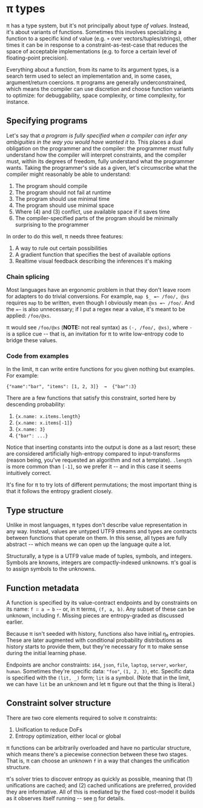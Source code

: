 # π types
π has a type system, but it's not principally about type _of values_. Instead, it's about variants of functions. Sometimes this involves specializing a function to a specific kind of value (e.g. `+` over vectors/tuples/strings), other times it can be in response to a constraint-as-test-case that reduces the space of acceptable implementations (e.g. to force a certain level of floating-point precision).

Everything about a function, from its name to its argument types, is a search term used to select an implementation and, in some cases, argument/return coercions. π programs are generally underconstrained, which means the compiler can use discretion and choose function variants to optimize: for debuggability, space complexity, or time complexity, for instance.


## Specifying programs
Let's say that _a program is fully specified when a compiler can infer any ambiguities in the way you would have wanted it to._ This places a dual obligation on the programmer and the compiler: the programmer must fully understand how the compiler will interpret constraints, and the compiler must, within its degrees of freedom, fully understand what the programmer wants. Taking the programmer's side as a given, let's circumscribe what the compiler might reasonably be able to understand:

1. The program should compile
2. The program should not fail at runtime
3. The program should use minimal time
4. The program should use minimal space
5. Where (4) and (3) conflict, use available space if it saves time
6. The compiler-specified parts of the program should be minimally surprising to the programmer

In order to do this well, π needs three features:

1. A way to rule out certain possibilities
2. A gradient function that specifies the best of available options
3. Realtime visual feedback describing the inferences it's making


### Chain splicing
Most languages have an ergonomic problem in that they don't leave room for adapters to do trivial conversions. For example, `map $_ =~ /foo/, @xs` requires `map` to be written, even though I obviously mean `@xs =~ /foo/`. And the `=~` is also unnecessary; if I put a regex near a value, it's meant to be applied: `/foo/@xs`.

π would see `/foo/@xs` (**NOTE:** not real syntax) as `(·, /foo/, @xs)`, where `·` is a splice cue -- that is, an invitation for π to write low-entropy code to bridge these values.


### Code from examples
In the limit, π can write entire functions for you given nothing but examples. For example:

```
{"name":"bar", "items": [1, 2, 3]}  →  {"bar":3}
```

There are a few functions that satisfy this constraint, sorted here by descending probability:

1. `{x.name: x.items.length}`
2. `{x.name: x.items[-1]}`
3. `{x.name: 3}`
4. `{"bar": ...}`

Notice that inserting constants into the output is done as a last resort; these are considered artificially high-entropy compared to input-transforms (reason being, you've requested an algorithm and not a template). `.length` is more common than `[-1]`, so we prefer it -- and in this case it seems intuitively correct.

It's fine for π to try lots of different permutations; the most important thing is that it follows the entropy gradient closely.


## Type structure
Unlike in most languages, π types don't describe value representation in any way. Instead, values are untyped UTF9 streams and types are contracts between functions that operate on them. In this sense, all types are fully abstract -- which means we can open up the language quite a lot.

Structurally, a type is a UTF9 value made of tuples, symbols, and integers. Symbols are knowns, integers are compactly-indexed unknowns. π's goal is to assign symbols to the unknowns.


## Function metadata
A function is specified by its value-contract endpoints and by constraints on its name: `f ∷ a → b` -- or, in π terms, `(f, a, b)`. Any subset of these can be unknown, including `f`. Missing pieces are entropy-graded as discussed earlier.

Because π isn't seeded with history, functions also have initial η₀ entropies. These are later augmented with conditional probability distributions as history starts to provide them, but they're necessary for π to make sense during the initial learning phase.

Endpoints are anchor constraints: `i64`, `json`, `file`, `laptop`, `server`, `worker`, `human`. Sometimes they're specific data: `"foo"`, `(1, 2, 3)`, etc. Specific data is specified with the `(lit, _)` form; `lit` is a symbol. (Note that in the limit, we can have `lit` be an unknown and let π figure out that the thing is literal.)


## Constraint solver structure
There are two core elements required to solve π constraints:

1. Unification to reduce DoFs
2. Entropy optimization, either local or global

π functions can be arbitrarily overloaded and have no particular structure, which means there's a piecewise connection between these two stages. That is, π can choose an unknown `f` in a way that changes the unification structure.

π's solver tries to discover entropy as quickly as possible, meaning that (1) unifications are cached; and (2) cached unifications are preferred, provided they are informative. All of this is mediated by the fixed cost-model it builds as it observes itself running -- see [η](eta.md) for details.
